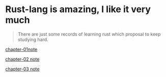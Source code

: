 # Rust-lang is amazing, I like it very much

> There are just some records of learning rust which proposal to keep studying hard.

[chapter-01note](/chapter-01/README.md)

[chapter-02 note](/chapter-02/README.md)

[chapter-03 note](/chapter-03/README.md)
